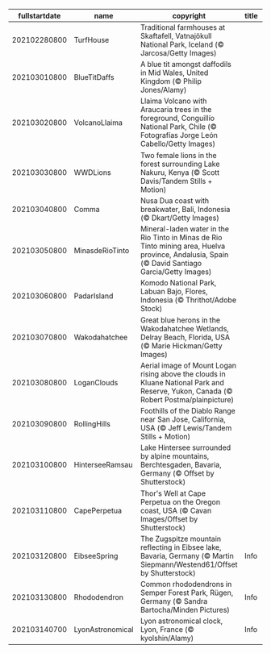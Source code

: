 |fullstartdate|name|copyright|title|image|
|--|--|--|--|--|
202102280800|TurfHouse|Traditional farmhouses at Skaftafell, Vatnajökull National Park, Iceland (© Jarcosa/Getty Images)||![](/en-AU/2021/03/202102280800TurfHouse.jpg)|
202103010800|BlueTitDaffs|A blue tit amongst daffodils in Mid Wales, United Kingdom (© Philip Jones/Alamy)||![](/en-AU/2021/03/202103010800BlueTitDaffs.jpg)|
202103020800|VolcanoLlaima|Llaima Volcano with Araucaria trees in the foreground, Conguillío National Park, Chile (© Fotografías Jorge León Cabello/Getty Images)||![](/en-AU/2021/03/202103020800VolcanoLlaima.jpg)|
202103030800|WWDLions|Two female lions in the forest surrounding Lake Nakuru, Kenya (© Scott Davis/Tandem Stills + Motion)||![](/en-AU/2021/03/202103030800WWDLions.jpg)|
202103040800|Comma|Nusa Dua coast with breakwater, Bali, Indonesia (© Dkart/Getty Images)||![](/en-AU/2021/03/202103040800Comma.jpg)|
202103050800|MinasdeRioTinto|Mineral-laden water in the Rio Tinto in Minas de Rio Tinto mining area, Huelva province, Andalusia, Spain (© David Santiago Garcia/Getty Images)||![](/en-AU/2021/03/202103050800MinasdeRioTinto.jpg)|
202103060800|PadarIsland|Komodo National Park, Labuan Bajo, Flores, Indonesia (© Thrithot/Adobe Stock)||![](/en-AU/2021/03/202103060800PadarIsland.jpg)|
202103070800|Wakodahatchee|Great blue herons in the Wakodahatchee Wetlands, Delray Beach, Florida, USA (© Marie Hickman/Getty Images)||![](/en-AU/2021/03/202103070800Wakodahatchee.jpg)|
202103080800|LoganClouds|Aerial image of Mount Logan rising above the clouds in Kluane National Park and Reserve, Yukon, Canada (© Robert Postma/plainpicture)||![](/en-AU/2021/03/202103080800LoganClouds.jpg)|
202103090800|RollingHills|Foothills of the Diablo Range near San Jose, California, USA (© Jeff Lewis/Tandem Stills + Motion)||![](/en-AU/2021/03/202103090800RollingHills.jpg)|
202103100800|HinterseeRamsau|Lake Hintersee surrounded by alpine mountains, Berchtesgaden, Bavaria, Germany (© Offset by Shutterstock)||![](/en-AU/2021/03/202103100800HinterseeRamsau.jpg)|
202103110800|CapePerpetua|Thor's Well at Cape Perpetua on the Oregon coast, USA (© Cavan Images/Offset by Shutterstock)||![](/en-AU/2021/03/202103110800CapePerpetua.jpg)|
202103120800|EibseeSpring|The Zugspitze mountain reflecting in Eibsee lake, Bavaria, Germany (© Martin Siepmann/Westend61/Offset by Shutterstock)|Info|![](/en-AU/2021/03/202103120800EibseeSpring.jpg)|
202103130800|Rhododendron|Common rhododendrons in Semper Forest Park, Rügen, Germany (© Sandra Bartocha/Minden Pictures)|Info|![](/en-AU/2021/03/202103130800Rhododendron.jpg)|
202103140700|LyonAstronomical|Lyon astronomical clock, Lyon, France (© kyolshin/Alamy)|Info|![](/en-AU/2021/03/202103140700LyonAstronomical.jpg)|
